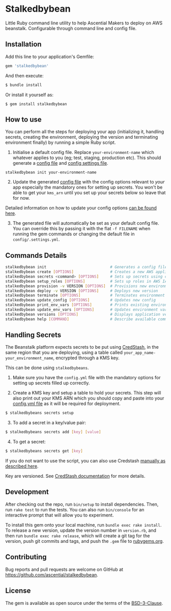 # Stalkedbybean

Little Ruby command line utility to help Ascential Makers to deploy on AWS beanstalk. Configurable through command line and config file.

## Installation

Add this line to your application's Gemfile:

```ruby
gem 'stalkedbybean'
```

And then execute:

```ruby
$ bundle install
```

Or install it yourself as:

```
$ gem install stalkedbybean
```


## How to use

You can perform all the steps for deploying your app (initializing it, handling secrets, creating the environment, deploying the version and terminating environment finally) by running a simple Ruby script.

1. Initialise a default config file. Replace `your-environment-name` which whatever applies to you (eg; test, staging, production etc). This should generate a [config file](./config/config_test.yml) and [config settings file](./config/.settings.yml).
```
stalkedbybean init your-environment-name
```

2. Update the generated [config file](./config/config_test.yml) with the config options relevant to _your_ app especially the mandatory ones for setting up secrets. You won't be able to get your `kms_arn` until you set up your secrets below so leave that for now.

Detailed information on how to update your config options [can be found here](./docs/setting_up_config_file.md).

3. The generated file will automatically be set as your default config file. You can override this by passing it with the flat ```-f FILENAME``` when running the gem commands or changing the default file in `config/.settings.yml`. 

## Commands Details

```bash
stalkedbybean init                            # Generates a config file
stalkedbybean create [OPTIONS]                # Creates a new AWS application
stalkedbybean secrets <command> [OPTIONS]     # Sets up secrets using credstash
stalkedbybean setup_roles [OPTIONS]           # Sets up roles in AWS IAM
stalkedbybean provision -v VERSION [OPTIONS]  # Provisions new environment in AWS EB
stalkedbybean deploy -v VERSION [OPTIONS]     # Deploys new version
stalkedbybean terminate [OPTIONS]             # Terminates environment
stalkedbybean update_config [OPTIONS]         # Updates new config
stalkedbybean print_env_vars [OPTIONS]        # Prints existing environment variables
stalkedbybean update_env_vars [OPTIONS]       # Updates environment variables
stalkedbybean versions [OPTIONS]              # Displays application versions
stalkedbybean help [COMMAND]                  # Describe available commands or one specific command
```

## Handling Secrets

The Beanstalk platform expects secrets to be put using [CredStash](https://github.com/fugue/credstash), in the same region that you are deploying, using a table called `your_app_name-your_environment_name`, encrypted through a KMS key.

This can be done using `stalkedbybeans`.

1. Make sure you have the `config.yml` file with the mandatory options for setting up secrets filled up correctly.

2. Create a KMS key and setup a table to hold your secrets. This step will also print out your KMS ARN which you should copy and paste into your [config.yml file](./config/config_test.yml) as it will be required for deployment.
```bash
$ stalkedbybeans secrets setup
```

3. To add a secret in a key/value pair:
```bash
$ stalkedbybeans secrets add [key] [value]
```

4. To get a secret:
```bash
$ stalkedbybeans secrets get [key]
```

If you do not want to use the script, you can also use Credstash [manually as described here](./docs/setting_up_credstash.md).

Key are versioned. See [CredStash documentation](https://github.com/fugue/credstash) for more details.

## Development

After checking out the repo, run `bin/setup` to install dependencies. Then, run `rake test` to run the tests. You can also run `bin/console` for an interactive prompt that will allow you to experiment.

To install this gem onto your local machine, run `bundle exec rake install`. To release a new version, update the version number in `version.rb`, and then run `bundle exec rake release`, which will create a git tag for the version, push git commits and tags, and push the `.gem` file to [rubygems.org](https://rubygems.org).

## Contributing

Bug reports and pull requests are welcome on GitHub at https://github.com/ascential/stalkedbybean.

## License

The gem is available as open source under the terms of the [BSD-3-Clause](https://opensource.org/licenses/BSD-3-Clause).
